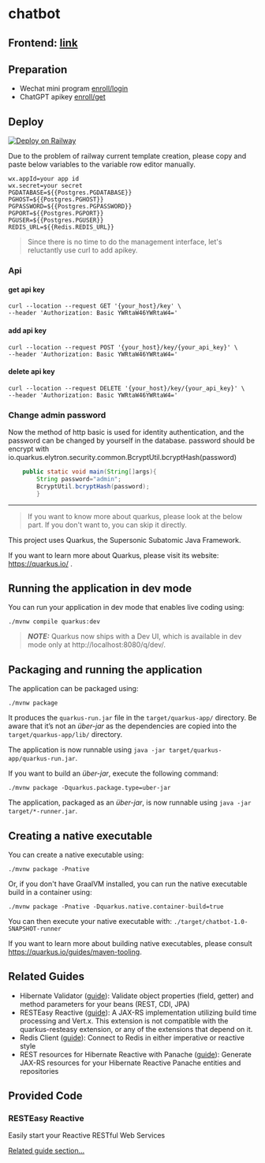 # chatbot

## Frontend: [link](https://github.com/smartisanyyh/chatbot_wmp)

## Preparation

* Wechat mini program [enroll/login](https://mp.weixin.qq.com/)
* ChatGPT apikey [enroll/get](https://platform.openai.com/account/api-keys)

## Deploy

[![Deploy on Railway](https://railway.app/button.svg)](https://railway.app/template/Pfg93k?referralCode=jdPmwi)

Due to the problem of railway current template creation, please copy and paste below variables to the variable row
editor manually.

```
wx.appId=your app id
wx.secret=your secret
PGDATABASE=${{Postgres.PGDATABASE}}
PGHOST=${{Postgres.PGHOST}}
PGPASSWORD=${{Postgres.PGPASSWORD}}
PGPORT=${{Postgres.PGPORT}}
PGUSER=${{Postgres.PGUSER}}
REDIS_URL=${{Redis.REDIS_URL}}
```

> Since there is no time to do the management interface, let's reluctantly use curl to add apikey.

### Api

#### get api key

```shell
curl --location --request GET '{your_host}/key' \
--header 'Authorization: Basic YWRtaW46YWRtaW4=' 
```

#### add api key

```shell
curl --location --request POST '{your_host}/key/{your_api_key}' \
--header 'Authorization: Basic YWRtaW46YWRtaW4=' 
```

#### delete api key

```shell
curl --location --request DELETE '{your_host}/key/{your_api_key}' \
--header 'Authorization: Basic YWRtaW46YWRtaW4=' 
```

### Change admin password

Now the method of http basic is used for identity authentication, and the password can be changed by yourself in the
database.
password should be encrypt with io.quarkus.elytron.security.common.BcryptUtil.bcryptHash(password)

```java
    public static void main(String[]args){
        String password="admin";
        BcryptUtil.bcryptHash(password);
        }
```

---

> If you want to know more about quarkus, please look at the below part. If you don't want to, you can skip it directly.


This project uses Quarkus, the Supersonic Subatomic Java Framework.

If you want to learn more about Quarkus, please visit its website: https://quarkus.io/ .

## Running the application in dev mode

You can run your application in dev mode that enables live coding using:

```shell script
./mvnw compile quarkus:dev
```

> **_NOTE:_**  Quarkus now ships with a Dev UI, which is available in dev mode only at http://localhost:8080/q/dev/.

## Packaging and running the application

The application can be packaged using:

```shell script
./mvnw package
```

It produces the `quarkus-run.jar` file in the `target/quarkus-app/` directory.
Be aware that it’s not an _über-jar_ as the dependencies are copied into the `target/quarkus-app/lib/` directory.

The application is now runnable using `java -jar target/quarkus-app/quarkus-run.jar`.

If you want to build an _über-jar_, execute the following command:

```shell script
./mvnw package -Dquarkus.package.type=uber-jar
```

The application, packaged as an _über-jar_, is now runnable using `java -jar target/*-runner.jar`.

## Creating a native executable

You can create a native executable using:

```shell script
./mvnw package -Pnative
```

Or, if you don't have GraalVM installed, you can run the native executable build in a container using:

```shell script
./mvnw package -Pnative -Dquarkus.native.container-build=true
```

You can then execute your native executable with: `./target/chatbot-1.0-SNAPSHOT-runner`

If you want to learn more about building native executables, please consult https://quarkus.io/guides/maven-tooling.

## Related Guides

- Hibernate Validator ([guide](https://quarkus.io/guides/validation)): Validate object properties (field, getter) and
  method parameters for your beans (REST, CDI, JPA)
- RESTEasy Reactive ([guide](https://quarkus.io/guides/resteasy-reactive)): A JAX-RS implementation utilizing build time
  processing and Vert.x. This extension is not compatible with the quarkus-resteasy extension, or any of the extensions
  that depend on it.
- Redis Client ([guide](https://quarkus.io/guides/redis)): Connect to Redis in either imperative or reactive style
- REST resources for Hibernate Reactive with Panache ([guide](https://quarkus.io/guides/rest-data-panache)): Generate
  JAX-RS resources for your Hibernate Reactive Panache entities and repositories

## Provided Code

### RESTEasy Reactive

Easily start your Reactive RESTful Web Services

[Related guide section...](https://quarkus.io/guides/getting-started-reactive#reactive-jax-rs-resources)
